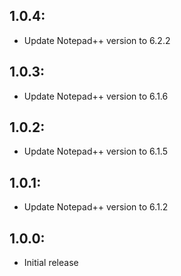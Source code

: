## 1.0.4:
* Update Notepad++ version to 6.2.2

## 1.0.3:
* Update Notepad++ version to 6.1.6

## 1.0.2:
* Update Notepad++ version to 6.1.5

## 1.0.1:
* Update Notepad++ version to 6.1.2

## 1.0.0:
* Initial release